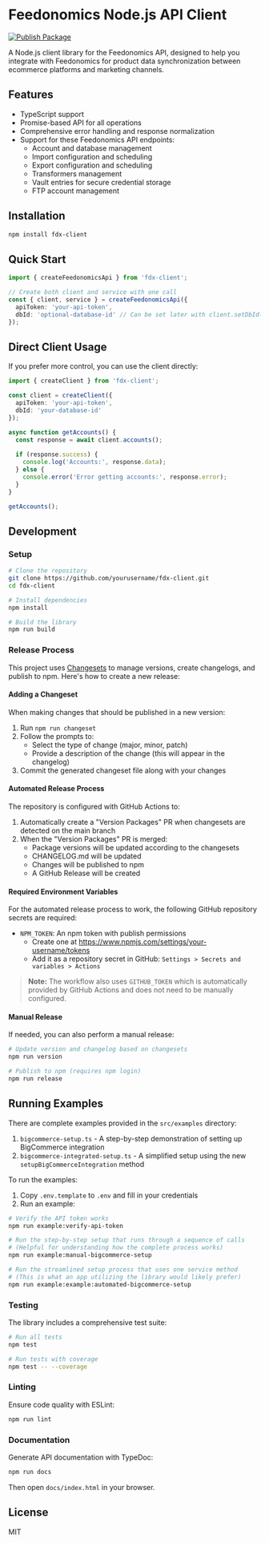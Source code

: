 # Feedonomics Node.js API Client

[![Publish Package](https://github.com/becomevocal/feedonomics-client/actions/workflows/publish.yml/badge.svg)](https://github.com/becomevocal/feedonomics-client/actions/workflows/publish.yml)

A Node.js client library for the Feedonomics API, designed to help you integrate with Feedonomics for product data synchronization between ecommerce platforms and marketing channels.

## Features

- TypeScript support
- Promise-based API for all operations
- Comprehensive error handling and response normalization
- Support for these Feedonomics API endpoints:
  - Account and database management
  - Import configuration and scheduling
  - Export configuration and scheduling
  - Transformers management
  - Vault entries for secure credential storage
  - FTP account management

## Installation

```bash
npm install fdx-client
```

## Quick Start

```typescript
import { createFeedonomicsApi } from 'fdx-client';

// Create both client and service with one call
const { client, service } = createFeedonomicsApi({
  apiToken: 'your-api-token',
  dbId: 'optional-database-id' // Can be set later with client.setDbId()
});
```

## Direct Client Usage

If you prefer more control, you can use the client directly:

```typescript
import { createClient } from 'fdx-client';

const client = createClient({
  apiToken: 'your-api-token',
  dbId: 'your-database-id'
});

async function getAccounts() {
  const response = await client.accounts();
  
  if (response.success) {
    console.log('Accounts:', response.data);
  } else {
    console.error('Error getting accounts:', response.error);
  }
}

getAccounts();
```

## Development

### Setup

```bash
# Clone the repository
git clone https://github.com/yourusername/fdx-client.git
cd fdx-client

# Install dependencies
npm install

# Build the library
npm run build
```

### Release Process

This project uses [Changesets](https://github.com/changesets/changesets) to manage versions, create changelogs, and publish to npm. Here's how to create a new release:

#### Adding a Changeset

When making changes that should be published in a new version:

1. Run `npm run changeset`
2. Follow the prompts to:
   - Select the type of change (major, minor, patch)
   - Provide a description of the change (this will appear in the changelog)
3. Commit the generated changeset file along with your changes

#### Automated Release Process

The repository is configured with GitHub Actions to:

1. Automatically create a "Version Packages" PR when changesets are detected on the main branch
2. When the "Version Packages" PR is merged:
   - Package versions will be updated according to the changesets
   - CHANGELOG.md will be updated
   - Changes will be published to npm
   - A GitHub Release will be created

#### Required Environment Variables

For the automated release process to work, the following GitHub repository secrets are required:

- `NPM_TOKEN`: An npm token with publish permissions
  - Create one at https://www.npmjs.com/settings/your-username/tokens
  - Add it as a repository secret in GitHub: `Settings > Secrets and variables > Actions`

> **Note:** The workflow also uses `GITHUB_TOKEN` which is automatically provided by GitHub Actions and does not need to be manually configured.

#### Manual Release

If needed, you can also perform a manual release:

```bash
# Update version and changelog based on changesets
npm run version

# Publish to npm (requires npm login)
npm run release
```

## Running Examples

There are complete examples provided in the `src/examples` directory:

1. `bigcommerce-setup.ts` - A step-by-step demonstration of setting up BigCommerce integration
2. `bigcommerce-integrated-setup.ts` - A simplified setup using the new `setupBigCommerceIntegration` method

To run the examples:

1. Copy `.env.template` to `.env` and fill in your credentials
2. Run an example:

```bash
# Verify the API token works
npm run example:verify-api-token

# Run the step-by-step setup that runs through a sequence of calls
# (Helpful for understanding how the complete process works)
npm run example:manual-bigcommerce-setup

# Run the streamlined setup process that uses one service method
# (This is what an app utilizing the library would likely prefer)
npm run example:example:automated-bigcommerce-setup
```

### Testing

The library includes a comprehensive test suite:

```bash
# Run all tests
npm test

# Run tests with coverage
npm test -- --coverage
```

### Linting

Ensure code quality with ESLint:

```bash
npm run lint
```

### Documentation

Generate API documentation with TypeDoc:

```bash
npm run docs
```

Then open `docs/index.html` in your browser.

## License

MIT 